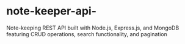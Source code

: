 # note-keeper-api-
Note-keeping REST API built with Node.js, Express.js, and MongoDB featuring CRUD operations, search functionality, and pagination
